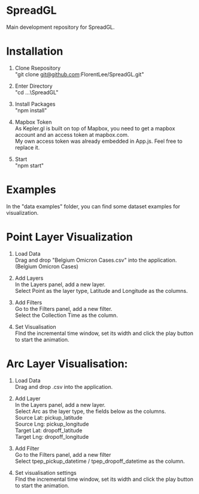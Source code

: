 # SpreadGL
Main development repository for SpreadGL.

# Installation
1. Clone Rsepository\
"git clone git@github.com:FlorentLee/SpreadGL.git"

2. Enter Directory\
"cd ...\SpreadGL"

3. Install Packages\
"npm install"

4. Mapbox Token\
As Kepler.gl is built on top of Mapbox, you need to get a mapbox account and an access token at mapbox.com.\
My own access token was already embedded in App.js. Feel free to replace it.

5. Start\
"npm start"

# Examples
In the "data examples" folder, you can find some dataset examples for visualization.

# Point Layer Visualization
1. Load Data\
Drag and drop "Belgium Omicron Cases.csv" into the application. (Belgium Omicron Cases)

2. Add Layers\
In the Layers panel, add a new layer.\
Select Point as the layer type, Latitude and Longitude as the columns.

3. Add Filters\
Go to the Filters panel, add a new filter.\
Select the Collection Time as the column.

4. Set Visualisation\
FInd the incremental time window, set its width and click the play button to start the animation.

# Arc Layer Visualisation:
1. Load Data\
Drag and drop .csv into the application.

2. Add Layer\
In the Layers panel, add a new layer.\
Select Arc as the layer type, the fields below as the columns.\
Source Lat: pickup_latitude\
Source Lng: pickup_longitude\
Target Lat: dropoff_latitude\
Target Lng: dropoff_longitude

3. Add Filter\
Go to the Filters panel, add a new filter\
Select tpep_pickup_datetime / tpep_dropoff_datetime as the column.

4. Set visualisation settings\
FInd the incremental time window, set its width and click the play button to start the animation.

